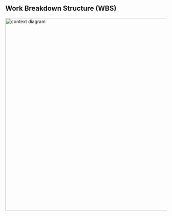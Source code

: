 ## Work Breakdown Structure (WBS)
<img src="https://github.com/Elijah0413/TechMedico_Project_SAD_20232024/assets/150232192/96c3c66f-7e7f-49e3-a59f-8182d1b0f1bc" alt="context diagram" width="600"/>
